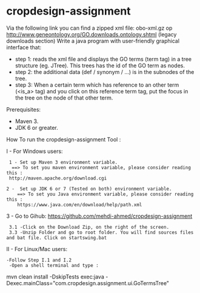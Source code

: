 # cropdesign-assignment 

Via the following link you can find a zipped xml file:
obo-xml.gz op http://www.geneontology.org/GO.downloads.ontology.shtml (legacy downloads section)
Write a java program with  user-friendly graphical interface that:

 - step 1: reads the xml file and displays the GO terms (term tag) in a tree structure (eg. JTree). This trees has the id of the GO term as nodes.
 - step 2: the additional data (def / synonym / ...) is in the subnodes of the tree.
 - step 3: When a certain term which has reference to an other term (<is_a> tag) and you click on this reference term tag, put the focus in the tree on the node of that other term.


Prerequisites: 
  - Maven 3.
  - JDK 6 or greater.


How To run the cropdesign-assignment Tool : 

I - For Windows users: 

     1 - Set up Maven 3 environment variable.
      ==> To set you maven environment variable, please consider reading this : 
     http://maven.apache.org/download.cgi

    2 -  Set up JDK 6 or 7 (Tested on both) environment variable.
        ==> To set you Java environment variable, please consider reading this : 
        https://www.java.com/en/download/help/path.xml

3  - Go to Gihub: 
https://github.com/mehdi-ahmed/cropdesign-assignment

     3.1 -Click on the Download Zip, on the right of the screen.
     3.3 -Unzip Folder and go to root folder. You will find sources files and bat file. Click on startswing.bat
  
II - For Linux/Mac users: 

    -Follow Step I.1 and I.2
     -Open a shell terminal and type : 
 mvn clean install -DskipTests exec:java -Dexec.mainClass="com.cropdesign.assignment.ui.GoTermsTree"
  


